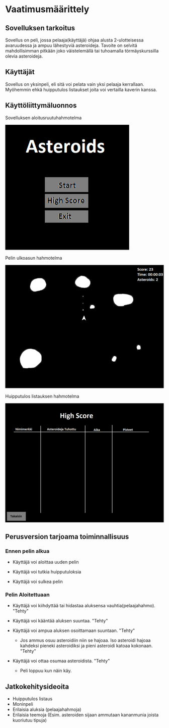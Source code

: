 # Vaatimusmäärittely

## Sovelluksen tarkoitus

Sovellus on peli, jossa pelaaja(käyttäjä) ohjaa alusta 2-ulotteisessa avaruudessa ja ampuu lähestyviä asteroideja. Tavoite on selvitä mahdollisimman pitkään joko väistelemällä tai tuhoamalla törmäyskurssilla olevia asteroideja.

## Käyttäjät

Sovellus on yksinpeli, eli sitä voi pelata vain yksi pelaaja kerrallaan. Myöhemmin ehkä huipputulos listaukset joita voi vertailla kaverin kanssa.

## Käyttöliittymäluonnos

Sovelluksen aloitusruutuhahmotelma

<img src="https://github.com/KalliMiika/ot-harjoitusty-/blob/master/dokumentointi/images/aloitusruutuhahmotelma.png">

Pelin ulkoasun hahmotelma

<img src="https://github.com/KalliMiika/ot-harjoitusty-/blob/master/dokumentointi/images/pelihahmotelma.png">

Huipputulos listauksen hahmotelma

<img src="https://github.com/KalliMiika/ot-harjoitusty-/blob/master/dokumentointi/images/highscorehahmotelma.png">

## Perusversion tarjoama toiminnallisuus

### Ennen pelin alkua

- Käyttäjä voi aloittaa uuden pelin

- Käyttäjä voi tutkia huipputuloksia

- Käyttäjä voi sulkea pelin

### Pelin Aloitettuaan

- Käyttäjä voi kiihdyttää tai hidastaa aluksensa vauhtia(pelaajahahmo). "Tehty"

- Käyttäjä voi kääntää aluksen suuntaa. "Tehty"

- Käyttäjä voi ampua aluksen osoittamaan suuntaan. "Tehty"
  - Jos ammus osuu asteroidiin niin se hajoaa. Iso asteroidi hajoaa kahdeksi pieneki asteroidiksi ja pieni asteroidi katoaa kokonaan. "Tehty"
  
- Käyttäjä voi ottaa osumaa asteroidista. "Tehty"
  - Peli loppuu kun näin käy.
  
## Jatkokehitysideoita

 - Huipputulos listaus
 - Moninpeli
 - Erilaisia aluksia (pelaajahahmoja)
 - Erilaisia teemoja (Esim. asteroiden sijaan ammutaan kananmunia joista kuoriutuu tipuja)
